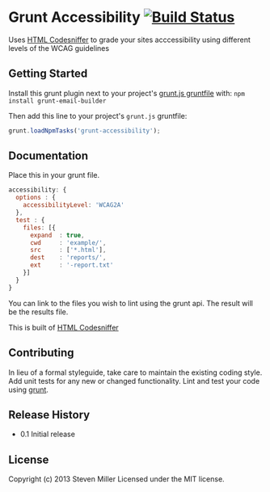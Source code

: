 # Grunt Accessibility [![Build Status](https://travis-ci.org/yargalot/grunt-accessibility.png?branch=master)](https://travis-ci.org/yargalot/grunt-accessibility)

Uses [HTML Codesniffer](http://github.com/squizlabs/HTML_CodeSniffer) to grade your sites acccessibility using different levels of the WCAG guidelines

## Getting Started
Install this grunt plugin next to your project's [grunt.js gruntfile][getting_started] with: `npm install grunt-email-builder`

Then add this line to your project's `grunt.js` gruntfile:

```javascript
grunt.loadNpmTasks('grunt-accessibility');
```

[grunt]: http://gruntjs.com/
[getting_started]: http://gruntjs.com/getting-started

## Documentation
Place this in your grunt file.

```javascript
accessibility: {
  options : {
    accessibilityLevel: 'WCAG2A'
  },
  test : {
    files: [{
      expand  : true,
      cwd     : 'example/',
      src     : ['*.html'],
      dest    : 'reports/',
      ext     : '-report.txt'
    }]
  }
}
```

You can link to the files you wish to lint using the grunt api. The result will be the results file.

This is built of [HTML Codesniffer](http://github.com/squizlabs/HTML_CodeSniffer)

## Contributing
In lieu of a formal styleguide, take care to maintain the existing coding style. Add unit tests for any new or changed functionality. Lint and test your code using [grunt][grunt].

## Release History
- 0.1 Initial release

## License
Copyright (c) 2013 Steven Miller
Licensed under the MIT license.